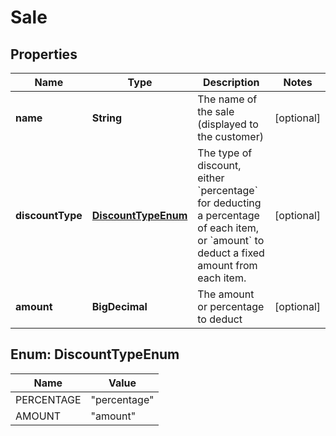 

# Sale


## Properties

| Name | Type | Description | Notes |
|------------ | ------------- | ------------- | -------------|
|**name** | **String** | The name of the sale (displayed to the customer) |  [optional] |
|**discountType** | [**DiscountTypeEnum**](#DiscountTypeEnum) | The type of discount, either &#x60;percentage&#x60; for deducting a percentage of each item, or &#x60;amount&#x60; to deduct a fixed amount from each item. |  [optional] |
|**amount** | **BigDecimal** | The amount or percentage to deduct |  [optional] |



## Enum: DiscountTypeEnum

| Name | Value |
|---- | -----|
| PERCENTAGE | &quot;percentage&quot; |
| AMOUNT | &quot;amount&quot; |



